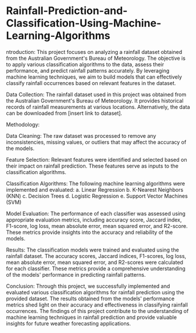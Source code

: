 # Rainfall-Prediction-and-Classification-Using-Machine-Learning-Algorithms

ntroduction:
This project focuses on analyzing a rainfall dataset obtained from the Australian Government's Bureau of Meteorology. The objective is to apply various classification algorithms to the data, assess their performance, and predict rainfall patterns accurately. By leveraging machine learning techniques, we aim to build models that can effectively classify rainfall occurrences based on relevant features in the dataset.

Data Collection:
The rainfall dataset used in this project was obtained from the Australian Government's Bureau of Meteorology. It provides historical records of rainfall measurements at various locations. Alternatively, the data can be downloaded from [insert link to dataset].

Methodology:

Data Cleaning: The raw dataset was processed to remove any inconsistencies, missing values, or outliers that may affect the accuracy of the models.

Feature Selection: Relevant features were identified and selected based on their impact on rainfall prediction. These features serve as inputs to the classification algorithms.

Classification Algorithms: The following machine learning algorithms were implemented and evaluated:
a. Linear Regression
b. K-Nearest Neighbors (KNN)
c. Decision Trees
d. Logistic Regression
e. Support Vector Machines (SVM)

Model Evaluation: The performance of each classifier was assessed using appropriate evaluation metrics, including accuracy score, Jaccard index, F1-score, log loss, mean absolute error, mean squared error, and R2-score. These metrics provide insights into the accuracy and reliability of the models.

Results:
The classification models were trained and evaluated using the rainfall dataset. The accuracy scores, Jaccard indices, F1-scores, log loss, mean absolute error, mean squared error, and R2-scores were calculated for each classifier. These metrics provide a comprehensive understanding of the models' performance in predicting rainfall patterns.

Conclusion:
Through this project, we successfully implemented and evaluated various classification algorithms for rainfall prediction using the provided dataset. The results obtained from the models' performance metrics shed light on their accuracy and effectiveness in classifying rainfall occurrences. The findings of this project contribute to the understanding of machine learning techniques in rainfall prediction and provide valuable insights for future weather forecasting applications.
